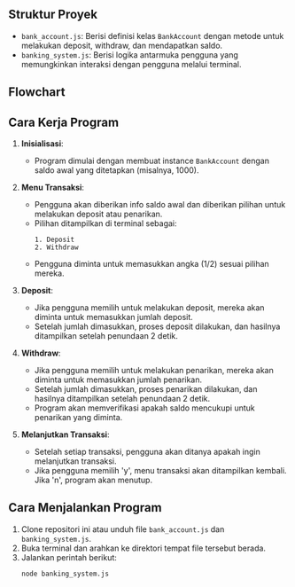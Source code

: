 ## Struktur Proyek

- `bank_account.js`: Berisi definisi kelas `BankAccount` dengan metode untuk melakukan deposit, withdraw, dan mendapatkan saldo.
- `banking_system.js`: Berisi logika antarmuka pengguna yang memungkinkan interaksi dengan pengguna melalui terminal.

## Flowchart

## Cara Kerja Program

1. **Inisialisasi**:
   - Program dimulai dengan membuat instance `BankAccount` dengan saldo awal yang ditetapkan (misalnya, 1000).

2. **Menu Transaksi**:
   - Pengguna akan diberikan info saldo awal dan diberikan pilihan untuk melakukan deposit atau penarikan.
   - Pilihan ditampilkan di terminal sebagai:
     ```
     1. Deposit
     2. Withdraw
     ```
   - Pengguna diminta untuk memasukkan angka (1/2) sesuai pilihan mereka.

3. **Deposit**:
   - Jika pengguna memilih untuk melakukan deposit, mereka akan diminta untuk memasukkan jumlah deposit.
   - Setelah jumlah dimasukkan, proses deposit dilakukan, dan hasilnya ditampilkan setelah penundaan 2 detik.

4. **Withdraw**:
   - Jika pengguna memilih untuk melakukan penarikan, mereka akan diminta untuk memasukkan jumlah penarikan.
   - Setelah jumlah dimasukkan, proses penarikan dilakukan, dan hasilnya ditampilkan setelah penundaan 2 detik.
   - Program akan memverifikasi apakah saldo mencukupi untuk penarikan yang diminta.

5. **Melanjutkan Transaksi**:
   - Setelah setiap transaksi, pengguna akan ditanya apakah ingin melanjutkan transaksi.
   - Jika pengguna memilih 'y', menu transaksi akan ditampilkan kembali. Jika 'n', program akan menutup.

## Cara Menjalankan Program

1. Clone repositori ini atau unduh file `bank_account.js` dan `banking_system.js`.
2. Buka terminal dan arahkan ke direktori tempat file tersebut berada.
3. Jalankan perintah berikut:
   ```bash
   node banking_system.js